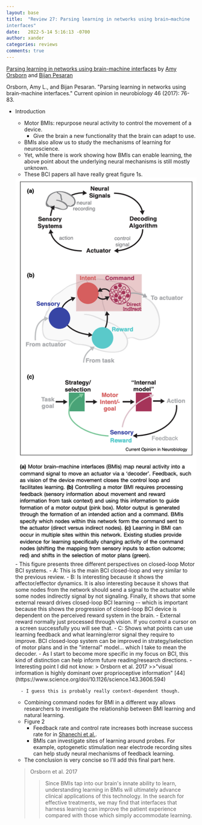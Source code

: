 ```yaml
---
layout: base
title:  "Review 27: Parsing learning in networks using brain–machine
interfaces"
date:   2022-5-14 5:16:13 -0700
author: xander
categories: reviews
comments: true
---
```



[Parsing learning in networks using brain-machine
interfaces](https://www.sciencedirect.com/science/article/pii/S0959438817301642?casa_token=mBc7NGX5SMoAAAAA:_u-U4AxlrusxSveU-DitDvaDjvUhYixFrO7ZuZs4B0iIa6Dy0xmDc6Za4MZYRqBFf8E7IiwcVOQ) by [Amy Orsborn](https://people.ece.uw.edu/orsborn_amy/) and [Bijan Pesaran](https://as.nyu.edu/content/nyu-as/as/faculty/bijan-pesaran.html)

Orsborn, Amy L., and Bijan Pesaran. "Parsing learning in networks using brain-machine interfaces." Current opinion in neurobiology 46 (2017): 76-83.

- Introduction
    - Motor BMIs: repurpose neural activity to control the movement of a device.
        - Give the brain a new functionality that the brain can adapt to use.
    - BMIs also allow us to study the mechanisms of learning for neuroscience.
    - Yet, while there is work showing how BMIs can enable learning, the above point about the underlying neural mechanisms is still mostly unknown.
    - These BCI papers all have really great figure 1s.
    <img src="/assets/images/r27_fig1.png" alt="bci schematic" width="500" align="center"/>
        - This figure presents three different perspectives on closed-loop Motor BCI systems.
            - A: This is the main BCI closed-loop and very similar to the previous review. 
            - B: Is interesting because it shows the affector/effector dynamics. It is also interesting because it shows that some nodes from the network should send a signal to the actuator while some nodes indirectly signal by not signaling. Finally, it shows that some external reward drives closed-loop BCI learning -- which is important because this shows the progression of closed-loop BCI device is dependent on the perceived reward system in the brain.
                - External reward normally just processed through vision. If you control a cursor on a screen successfully you will see that.
            - C: Shows what points can use learning feedback and what learning/error signal they require to improve. BCI closed-loop system can be improved in strategy/selection of motor plans and in the "internal" model... which I take to mean the decoder.
                - As I start to become more specific in my focus on BCI, this kind of distinction can help inform future reading/research directions.
    - Interesting point I did not know:
        > Orsborn et al. 2017
        >>"visual information is highly dominant over proprioceptive information" [44](https://www.science.org/doi/10.1126/science.143.3606.594)

        - I guess this is probably really context-dependent though.
    - Combining command nodes for BMI in a different way allows researchers to investigate the relationship between BMI learning and natural learning.
    - Figure 2
        - Feedback rate and control rate increases both increase success rate for in [Shanechi et al.](https://www.nature.com/articles/ncomms13825).
        - BMIs can investigate sites of learning around probes. For example, optogenetic stimulation near electrode recording sites can help study neural mechanisms of feedback learning.
    - The conclusion is very concise so I'll add this final part here.
    > Orsborn et al. 2017
    >> Since BMIs tap into our brain's innate ability to learn, understanding learning in BMIs will ultimately advance clinical applications of this technology. In the search for effective treatments, we may find that interfaces that harness learning can improve the patient experience compared with those which simply accommodate learning.
        
